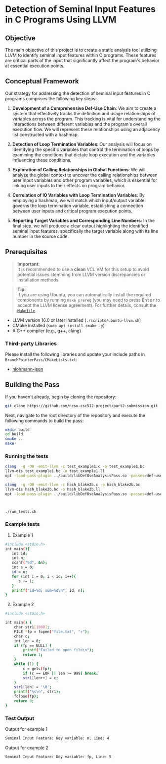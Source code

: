 # Detection of Seminal Input Features in C Programs Using LLVM

## Objective

The main objective of this project is to create a static analysis tool utilizing LLVM to identify seminal input features within C programs. These features are critical parts of the input that significantly affect the program's behavior at essential execution points.

## Conceptual Framework

Our strategy for addressing the detection of seminal input features in C programs comprises the following key steps:

1. **Development of a Comprehensive Def-Use Chain**: We aim to create a system that effectively tracks the definition and usage relationships of variables across the program. This tracking is vital for understanding the interactions between different variables and the program's overall execution flow. We will represent these relationships using an adjacency list constructed with a hashmap.

2. **Detection of Loop Termination Variables**: Our analysis will focus on identifying the specific variables that control the termination of loops by examining the conditions that dictate loop execution and the variables influencing these conditions.

3. **Exploration of Calling Relationships in Global Functions**: We will analyze the global context to uncover the calling relationships between user input variables and other program variables, which is essential for linking user inputs to their effects on program behavior.

4. **Correlation of IO Variables with Loop Termination Variables**: By employing a hashmap, we will match which input/output variable governs the loop termination variable, establishing a connection between user inputs and critical program execution points.

5. **Reporting Target Variables and Corresponding Line Numbers**: In the final step, we will produce a clear output highlighting the identified seminal input features, specifically the target variable along with its line number in the source code.

## Prerequisites

> **Important:**  
> It is recommended to use a **clean** VCL VM for this setup to avoid potential issues stemming from LLVM version discrepancies or installation methods.

> **Tip:**  
> If you are using Ubuntu, you can automatically install the required components by running `make prereq` (you may need to press <kbd>Enter</kbd> to accept the LLVM license agreement). For further details, consult the [`Makefile`](./Makefile).

- LLVM version 16.0 or later installed (`./scripts/ubuntu-llvm.sh`)
- CMake installed (`sudo apt install cmake -y`)
- A C++ compiler (e.g., g++, clang)

### Third-party Libraries

Please install the following libraries and update your include paths in `BranchPointerPass/CMakeLists.txt`:

- [nlohmann-json](https://github.com/nlohmann/json)

## Building the Pass

If you haven't already, begin by cloning the repository:

```bash
git clone https://github.com/ncsu-csc512-project/part2-submission.git
```

Next, navigate to the root directory of the repository and execute the following commands to build the pass:

```bash
mkdir build
cd build
cmake ..
make
```

### Running the tests

```bash
clang  -g -O0 -emit-llvm -c test_example1.c -o test_example1.bc
llvm-dis test_example1.bc -o test_example1.ll
opt -load-pass-plugin ../build/libDefUseAnalysisPass.so -passes=def-use-analysis -disable-output test_example1.bc

clang  -g -O0 -emit-llvm -c hash_blake2b.c -o hash_blake2b.bc
llvm-dis hash_blake2b.bc -o hash_blake2b.ll
opt -load-pass-plugin ../build/libDefUseAnalysisPass.so -passes=def-use-analysis -disable-output hash_blake2b.bc



./run_tests.sh
```

### Example tests
1. Example 1
```bash
#include <stdio.h>
int main(){
   int id;
   int n;
   scanf("%d", &n);
   int s = 0;
   id = n;
   for (int i = 0; i < id; i++){
      s += 1;
   }
   printf("id=%d; sum=%d\n", id, n);
}

```

2. Example 2

```bash
#include <stdio.h>

int main() {
    char str1[1000]; 
    FILE *fp = fopen("file.txt", "r"); 
    char c;
    int len = 0;
    if (fp == NULL) {
        printf("Failed to open file\n");
        return 1;
    }
    while (1) {
        c = getc(fp);
        if (c == EOF || len >= 999) break;
        str1[len++] = c;
    }
    str1[len] = '\0'; 
    printf("%s\n", str1);
    fclose(fp); 
    return 0;
}
```

### Test Output
Output for example 1
```bash
Seminal Input Feature: Key variable: n, Line: 4
```
Output for example 2
```bash
Seminal Input Feature: Key variable: fp, Line: 5
```



